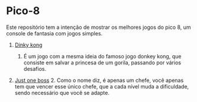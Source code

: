 # Pico-8
Este repositório tem a intenção de mostrar os melhores jogos do pico 8, um console de fantasia com jogos simples.


1. [Dinky kong](https://www.lexaloffle.com/bbs/?pid=126683#p)
    1. É um jogo com a mesma ideia do famoso jogo donkey kong, que consiste em salvar a princesa de um gorila, passando por vários desafios.

2. [Just one boss](https://www.lexaloffle.com/bbs/?pid=49234#p)
   2. Como o nome diz, é apenas um chefe, você apenas tem que vencer esse único chefe, que a cada nível muda a dificuldade, sendo necessário que você se adapte.
